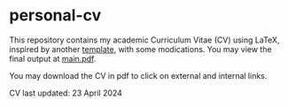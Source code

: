 # personal-cv

This repository contains my academic Curriculum Vitae (CV) using LaTeX, inspired by another [template](https://github.com/arasgungore/arasgungore-CV), with some modications.
You may view the final output at [main.pdf](https://github.com/Shahril-Iskandar/personal-cv/blob/main/main.pdf).

You may download the CV in pdf to click on external and internal links. 

CV last updated: 23 April 2024
